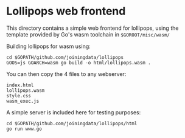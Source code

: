 # Lollipops web frontend

This directory contains a simple web frontend for lollipops, using the
template provided by Go's wasm toolchain in `$GOROOT/misc/wasm/`

Building lollipops for wasm using:

	cd $GOPATH/github.com/joiningdata/lollipops
	GOOS=js GOARCH=wasm go build -o html/lollipops.wasm .

You can then copy the 4 files to any webserver:

	index.html
	lollipops.wasm
	style.css
	wasm_exec.js


A simple server is included here for testing purposes:

	cd $GOPATH/github.com/joiningdata/lollipops/html
	go run www.go
